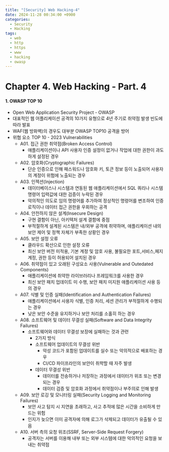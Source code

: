 ```yaml
---
title: "[Security] Web Hacking-4"
date: 2024-11-28 00:34:00 +0900
categories:
  - Security
  - Hacking
tags:
  - web
  - http
  - https
  - www
  - hacking
  - owasp
---
```


# Chapter 4. Web Hacking - Part. 4
#### 1. OWASP TOP 10
- Open Web Application Security Project - OWASP
- 대표적인 웹 어플리케이션 공격의 10가지 유형으로 4년 주기로 취약점 발생 빈도에 따라 발표
- WAF(웹 방화벽)의 경우도 대부분 OWASP TOP10 공격을 방어
- 위협 요소 TOP 10 - 2023 Vulnerabilities
	- A01. 접근 권한 취약점(Broken Access Control)
		- 애플리케이션이나 API 사용자 인증 설정이 없거나 작업에 대한 권한이 과도하게 설정된 경우
	- A02. 암호화(Cryptographic Failures)
		- 단순 인증으로 인해 패스워드나 암호화 키, 토큰 정보 등이 노출되어 사용자의 계정이 위험에 노출되는 경우
	- A03. 인젝션(Injection)
		- 데이터베이스나 시스템과 연동된 웹 애플리케이션에서 SQL 쿼리나 시스템 명령어 입력값에 대한 검증이 누락된 경우
		- 악의적인 의도로 임의 명령어를 추가하여 정상적인 명령어를 변조하여 인증 로직이나 데이터 접근 권한을 우회하는 공격
	- A04. 안전하지 않은 설계(Insecure Design)
		- 구현 결함이 아닌, 아키텍처 설계 결함에 중점
		- 부적절하게 설계된 시스템은 내/외부 공격에 취약하며, 애플리케이션 내의 보안 제어 및 정책 자체가 부족한 상황인 경우
	- A05. 보안 설정 오류
		- 클라우드 확산으로 인한 설정 오류
		- 최신 보안 버전 미적용, 기본 계정 및 암호 사용, 불필요한 포트,서비스,페지 계정, 권한 등이 허용되어 설치된 경우
	- A06. 취약점이 있고 오래된 구성요소 사용(Vulnerable and Outedated Components)
		- 애플리케이션에 취약한 라이브러리나 프레임워크를 사용한 경우
		- 최신 보안 패치 업데이트 미 수행, 보안 패치 미지원 애플리케이션 사용 등의 경우
	- A07. 식별 및 인증 실패(Identification and Authentication Failures)
		- 애플리케이션에서 사용자 식별, 인증 처리, 세션 관리가 부적절하게 수행되는 경우
		- 낮은 보안 수준을 유지하거나 보안 처리를 소홀히 하는 경우
	- A08. 소프트웨어 및 데이터 무결성 실패(Software and Data Integrity Failures)
		- 소프트웨어와 데이터 무결성 보장에 실패하는 것과 관련
			- 2가지 방식 
			- 소프트웨어 업데이트의 무결성 위반
				- 악성 코드가 포함된 업데이트를 실수 또는 악의적으로 배포하는 경우
				- CI/CD 파이프라인의 보안이 취햑할 때 자주 발생
			- 데이터 무결성 위반
				- 데이터를 전송하거나 저장하는 과정에서 데이터가 위조 또는 변경되는 경우
				- 데이터 검증 및 암호화 과정에서 취약점이나 부주의로 인해 발생
	- A09. 보안 로깅 및 모니터링 실패(Security Logging and Monitoring Failures)
		- 보안 사고 탐지 시 지연을 초래하고, 사고 추적에 많은 시간을 소비하게 만드는 위험
		- 인지가 늦으면 이미 공격자에 의해 로그가 삭제되고 데이터가 유출될 수 있음
	- A10. 서버 측의 요청 위조(SSRF, Server-Side Request Forgery)
		- 공격자는 서버를 이용해 내부 또는 외부 시스템에 대한 악의적인 요청을 보내는 취약점